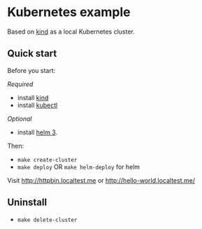 # Kubernetes example
Based on [kind](https://kind.sigs.k8s.io) as a local Kubernetes cluster.

## Quick start

Before you start:

_Required_
* install [kind](https://kind.sigs.k8s.io/docs/user/quick-start/#installation)
* install [kubectl](https://kubernetes.io/docs/tasks/tools/install-kubectl/)

_Optional_
* install [helm 3](https://helm.sh/docs/intro/quickstart/#install-helm).

Then:

* `make create-cluster`
* `make deploy` OR `make helm-deploy` for helm

Visit http://httpbin.localtest.me or http://hello-world.localtest.me/

## Uninstall

* `make delete-cluster`
